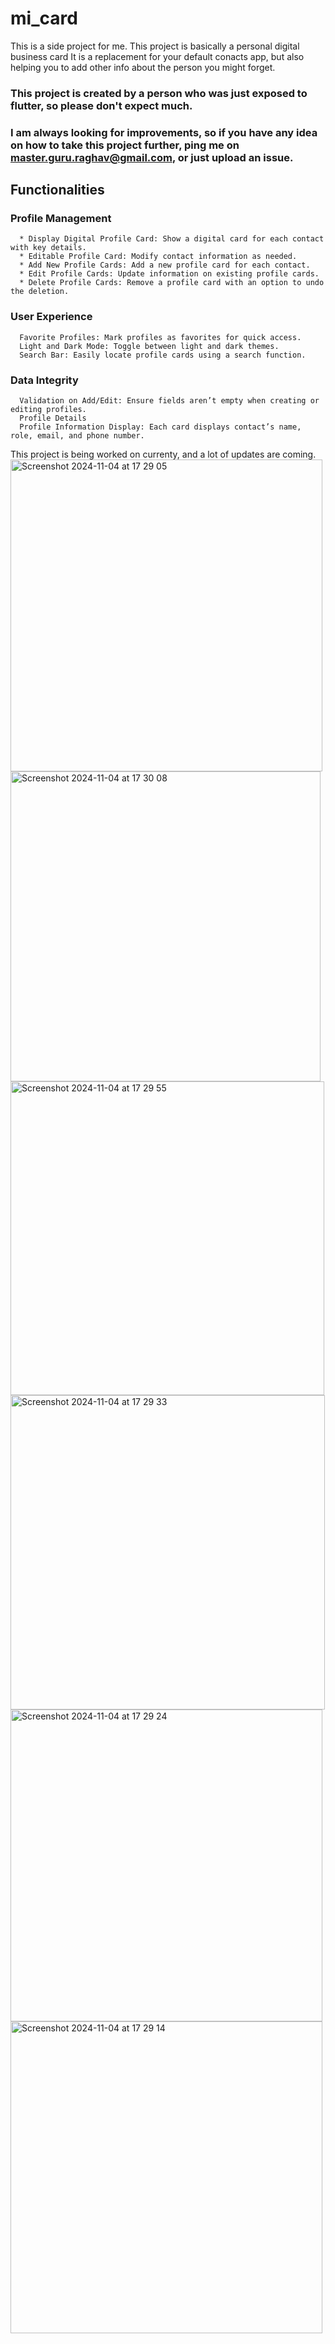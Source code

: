 # mi_card

This is a side project for me. 
This project is basically a personal digital business card
It is a replacement for your default conacts app, but also helping you to add other info about the person you might forget.

### This project is created by a person who was just exposed to flutter, so please don't expect much.


### I am always looking for improvements, so if you have any idea on how to take this project further, ping me on master.guru.raghav@gmail.com, or just upload an issue.

## Functionalities
   ### Profile Management
      * Display Digital Profile Card: Show a digital card for each contact with key details.
      * Editable Profile Card: Modify contact information as needed.
      * Add New Profile Cards: Add a new profile card for each contact.
      * Edit Profile Cards: Update information on existing profile cards.
      * Delete Profile Cards: Remove a profile card with an option to undo the deletion.
   ### User Experience
      Favorite Profiles: Mark profiles as favorites for quick access.
      Light and Dark Mode: Toggle between light and dark themes.
      Search Bar: Easily locate profile cards using a search function.
   ### Data Integrity
      Validation on Add/Edit: Ensure fields aren’t empty when creating or editing profiles.
      Profile Details
      Profile Information Display: Each card displays contact’s name, role, email, and phone number.

This project is being worked on currenty, and a lot of updates are coming.
<img width="499" alt="Screenshot 2024-11-04 at 17 29 05" src="https://github.com/user-attachments/assets/9604bb9b-200b-400e-81d1-b62885ee6f9f">
<img width="496" alt="Screenshot 2024-11-04 at 17 30 08" src="https://github.com/user-attachments/assets/faaa1c1b-d8e8-4f11-8ac3-35ee39fa2ea8">
<img width="502" alt="Screenshot 2024-11-04 at 17 29 55" src="https://github.com/user-attachments/assets/14158058-0933-48d2-831e-32b6b681a66b">
<img width="503" alt="Screenshot 2024-11-04 at 17 29 33" src="https://github.com/user-attachments/assets/d3bcf0b3-9f66-4c20-b2f2-fed7ab155412">
<img width="499" alt="Screenshot 2024-11-04 at 17 29 24" src="https://github.com/user-attachments/assets/d2a56867-7100-48d5-93bb-5b48bbcb4991">
<img width="499" alt="Screenshot 2024-11-04 at 17 29 14" src="https://github.com/user-attachments/assets/855d4364-2bb0-46ff-9a58-2d7f6af77150">
